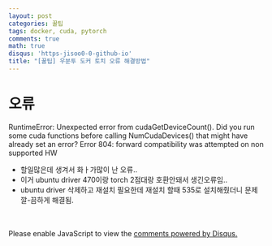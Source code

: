 ```yaml
---
layout: post
categories: 꿀팁
tags: docker, cuda, pytorch
comments: true
math: true
disqus: 'https-jisoo0-0-github-io' 
title: "[꿀팁] 우분투 도커 토치 오류 해결방법"
---
```

# 오류
RuntimeError: Unexpected error from cudaGetDeviceCount(). Did you run some cuda functions before calling NumCudaDevices() that might have already set an error? Error 804: forward compatibility was attempted on non supported HW

- 할일많은데 생겨서 화ㅏ가많이 난 오류..
- 이거 ubuntu driver 470이랑 torch 2점대랑 호환안돼서 생긴오류임..
- ubuntu driver 삭제하고 재설치 필요한데 재설치 할때 535로 설치해줬더니 문제 깔-끔하게 해결됨.

<br/>
<br/>
<div id="disqus_thread"></div>
<script>
    (function() { // DON'T EDIT BELOW THIS LINE
    var d = document, s = d.createElement('script');
    s.src = 'https://https-jisoo0-0-github-io.disqus.com/embed.js';
    s.setAttribute('data-timestamp', +new Date());
    (d.head || d.body).appendChild(s);
    })();
</script>
<noscript>Please enable JavaScript to view the <a href="https://disqus.com/?ref_noscript">comments powered by Disqus.</a></noscript>

[jekyll-docs]: http://jekyllrb.com/docs/home
[jekyll-gh]:   https://github.com/jekyll/jekyll
[jekyll-talk]: https://talk.jekyllrb.com/